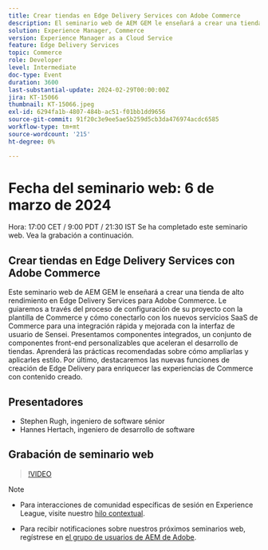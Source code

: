 ```yaml
---
title: Crear tiendas en Edge Delivery Services con Adobe Commerce
description: El seminario web de AEM GEM le enseñará a crear una tienda de alto rendimiento en Edge Delivery Services para Adobe Commerce, que abarque la configuración del proyecto, la integración de Commerce SaaS, los componentes front-end personalizables y las nuevas funciones de creación para mejorar las experiencias de Commerce.
solution: Experience Manager, Commerce
version: Experience Manager as a Cloud Service
feature: Edge Delivery Services
topic: Commerce
role: Developer
level: Intermediate
doc-type: Event
duration: 3600
last-substantial-update: 2024-02-29T00:00:00Z
jira: KT-15066
thumbnail: KT-15066.jpeg
exl-id: 6294fa1b-4807-484b-ac51-f01bb1dd9656
source-git-commit: 91f20c3e9ee5ae5b259d5cb3da476974acdc6585
workflow-type: tm+mt
source-wordcount: '215'
ht-degree: 0%

---
```


# Fecha del seminario web: 6 de marzo de 2024

Hora: 17:00 CET / 9:00 PDT / 21:30 IST
Se ha completado este seminario web. Vea la grabación a continuación.

## Crear tiendas en Edge Delivery Services con Adobe Commerce

Este seminario web de AEM GEM le enseñará a crear una tienda de alto rendimiento en Edge Delivery Services para Adobe Commerce. Le guiaremos a través del proceso de configuración de su proyecto con la plantilla de Commerce y cómo conectarlo con los nuevos servicios SaaS de Commerce para una integración rápida y mejorada con la interfaz de usuario de Sensei. Presentamos componentes integrados, un conjunto de componentes front-end personalizables que aceleran el desarrollo de tiendas. Aprenderá las prácticas recomendadas sobre cómo ampliarlas y aplicarles estilo. Por último, destacaremos las nuevas funciones de creación de Edge Delivery para enriquecer las experiencias de Commerce con contenido creado.

## Presentadores

* Stephen Rugh, ingeniero de software sénior
* Hannes Hertach, ingeniero de desarrollo de software

## Grabación de seminario web

>[!VIDEO](https://video.tv.adobe.com/v/3427729)

>[!NOTE]
> 
>* Para interacciones de comunidad específicas de sesión en Experience League, visite nuestro [hilo contextual](https://adobe.ly/48m4dEm).
>
>* Para recibir notificaciones sobre nuestros próximos seminarios web, regístrese en [el grupo de usuarios de AEM de Adobe](https://aem-augs.adobe.com/).
